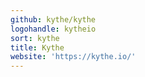 ```yaml
---
github: kythe/kythe
logohandle: kytheio
sort: kythe
title: Kythe
website: 'https://kythe.io/'
---
```

